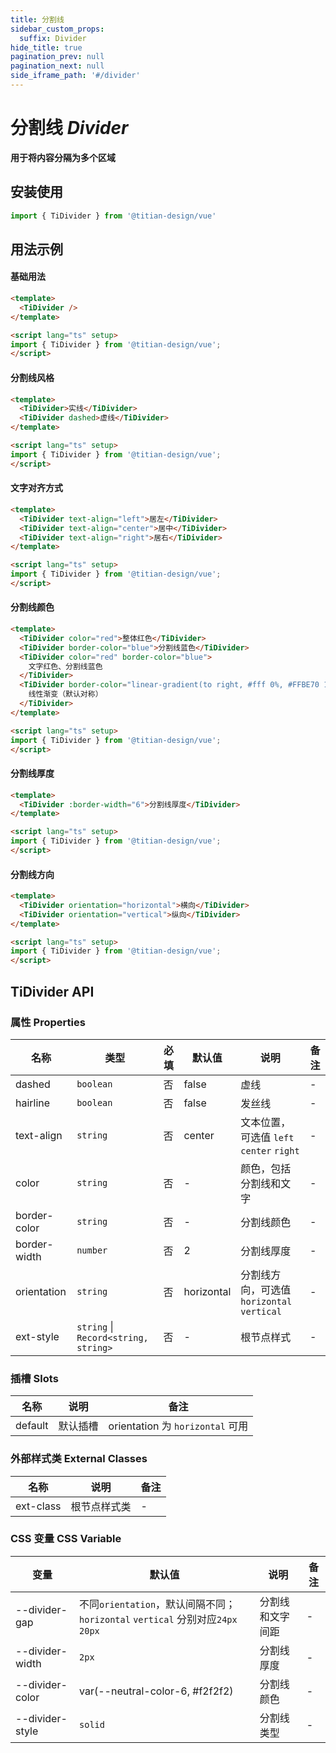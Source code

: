 ```yaml
---
title: 分割线
sidebar_custom_props:
  suffix: Divider
hide_title: true
pagination_prev: null
pagination_next: null
side_iframe_path: '#/divider'
---
```


# 分割线 _Divider_

**用于将内容分隔为多个区域**

## 安装使用

```typescript showLineNumbers
import { TiDivider } from '@titian-design/vue'
```

## 用法示例

#### 基础用法

```html showLineNumbers
<template>
  <TiDivider />
</template>

<script lang="ts" setup>
import { TiDivider } from '@titian-design/vue';
</script>
```

#### 分割线风格

```html showLineNumbers
<template>
  <TiDivider>实线</TiDivider>
  <TiDivider dashed>虚线</TiDivider>
</template>

<script lang="ts" setup>
import { TiDivider } from '@titian-design/vue';
</script>
```

#### 文字对齐方式

```html showLineNumbers
<template>
  <TiDivider text-align="left">居左</TiDivider>
  <TiDivider text-align="center">居中</TiDivider>
  <TiDivider text-align="right">居右</TiDivider>
</template>

<script lang="ts" setup>
import { TiDivider } from '@titian-design/vue';
</script>
```

#### 分割线颜色

```html showLineNumbers
<template>
  <TiDivider color="red">整体红色</TiDivider>
  <TiDivider border-color="blue">分割线蓝色</TiDivider>
  <TiDivider color="red" border-color="blue">
    文字红色、分割线蓝色
  </TiDivider>
  <TiDivider border-color="linear-gradient(to right, #fff 0%, #FFBE70 100%)" :border-width="6">
    线性渐变（默认对称）
  </TiDivider>
</template>

<script lang="ts" setup>
import { TiDivider } from '@titian-design/vue';
</script>
```

#### 分割线厚度

```html showLineNumbers
<template>
  <TiDivider :border-width="6">分割线厚度</TiDivider>
</template>

<script lang="ts" setup>
import { TiDivider } from '@titian-design/vue';
</script>
```

#### 分割线方向

```html showLineNumbers
<template>
  <TiDivider orientation="horizontal">横向</TiDivider>
  <TiDivider orientation="vertical">纵向</TiDivider>
</template>

<script lang="ts" setup>
import { TiDivider } from '@titian-design/vue';
</script>
```
## TiDivider API
### 属性 **Properties**
| 名称        | 类型      | 必填 | 默认值     | 说明                                      | 备注 |
| ----------- | --------- | ---- | ---------- | ----------------------------------------- | ---- |
| dashed      | `boolean` | 否   | false      | 虚线                                      | -    |
| hairline    | `boolean` | 否   | false      | 发丝线                                    | -    |
| text-align   | `string`  | 否   | center     | 文本位置，可选值 `left` `center` `right ` | -    |
| color       | `string`  | 否   | -          | 颜色，包括分割线和文字                    | -    |
| border-color | `string`  | 否   | -          | 分割线颜色                                | -    |
| border-width | `number`  | 否   | 2          | 分割线厚度                                | -    |
| orientation | `string`  | 否   | horizontal | 分割线方向，可选值`horizontal` `vertical` | -    |
| ext-style    | `string` \| `Record<string, string>`  | 否   | -          | 根节点样式                                | -    |

### 插槽 **Slots**
| 名称    | 说明     | 备注                             |
| ------- | -------- | -------------------------------- |
| default | 默认插槽 | orientation 为 `horizontal` 可用 |

### 外部样式类 **External Classes**
| 名称     | 说明         | 备注 |
| -------- | ------------ | ---- |
| ext-class | 根节点样式类 | -    |

### CSS 变量 **CSS Variable**
| 变量            | 默认值                                                                         | 说明             | 备注 |
| --------------- | ------------------------------------------------------------------------------ | ---------------- | ---- |
| --divider-gap   | 不同`orientation`，默认间隔不同；`horizontal` `vertical` 分别对应`24px` `20px` | 分割线和文字间距 | -    |
| --divider-width | `2px`                                                                          | 分割线厚度       | -    |
| --divider-color | var(--neutral-color-6, #f2f2f2)                                                | 分割线颜色       | -    |
| --divider-style | `solid`                                                                        | 分割线类型       | -    |
